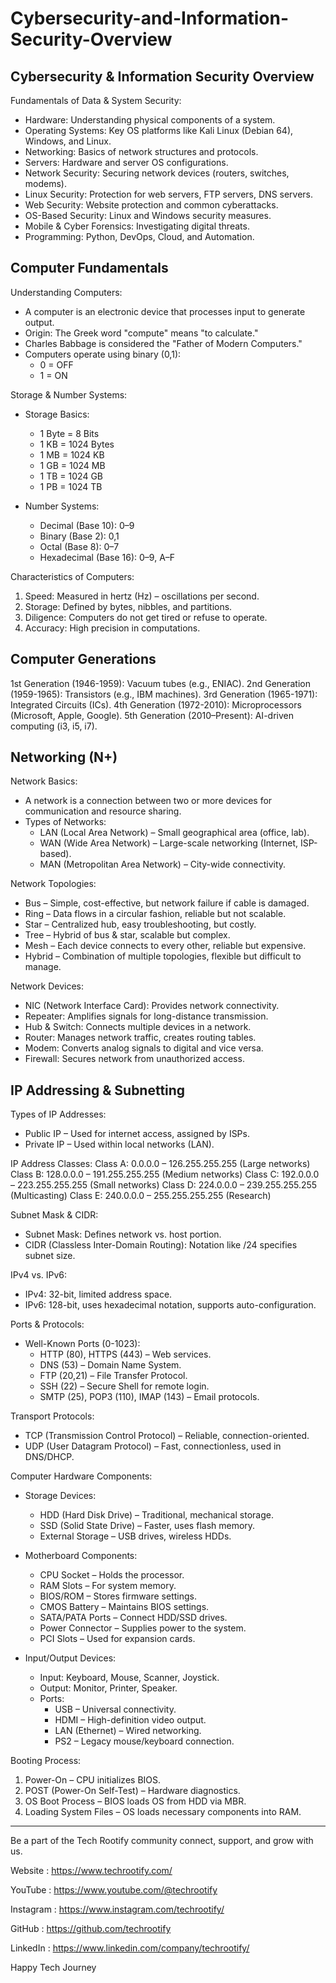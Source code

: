 # Cybersecurity-and-Information-Security-Overview

Cybersecurity & Information Security Overview
--------------------------------------------
Fundamentals of Data & System Security:
- Hardware: Understanding physical components of a system.
- Operating Systems: Key OS platforms like Kali Linux (Debian 64), Windows, and Linux.
- Networking: Basics of network structures and protocols.
- Servers: Hardware and server OS configurations.
- Network Security: Securing network devices (routers, switches, modems).
- Linux Security: Protection for web servers, FTP servers, DNS servers.
- Web Security: Website protection and common cyberattacks.
- OS-Based Security: Linux and Windows security measures.
- Mobile & Cyber Forensics: Investigating digital threats.
- Programming: Python, DevOps, Cloud, and Automation.

Computer Fundamentals
---------------------
Understanding Computers:
- A computer is an electronic device that processes input to generate output.
- Origin: The Greek word "compute" means "to calculate."
- Charles Babbage is considered the "Father of Modern Computers."
- Computers operate using binary (0,1):
  - 0 = OFF
  - 1 = ON

Storage & Number Systems:
- Storage Basics:
  - 1 Byte = 8 Bits
  - 1 KB = 1024 Bytes
  - 1 MB = 1024 KB
  - 1 GB = 1024 MB
  - 1 TB = 1024 GB
  - 1 PB = 1024 TB

- Number Systems:
  - Decimal (Base 10): 0–9
  - Binary (Base 2): 0,1
  - Octal (Base 8): 0–7
  - Hexadecimal (Base 16): 0–9, A–F

Characteristics of Computers:
1. Speed: Measured in hertz (Hz) – oscillations per second.
2. Storage: Defined by bytes, nibbles, and partitions.
3. Diligence: Computers do not get tired or refuse to operate.
4. Accuracy: High precision in computations.

Computer Generations
--------------------
1st Generation (1946-1959): Vacuum tubes (e.g., ENIAC).
2nd Generation (1959-1965): Transistors (e.g., IBM machines).
3rd Generation (1965-1971): Integrated Circuits (ICs).
4th Generation (1972-2010): Microprocessors (Microsoft, Apple, Google).
5th Generation (2010–Present): AI-driven computing (i3, i5, i7).

Networking (N+)
--------------
Network Basics:
- A network is a connection between two or more devices for communication and resource sharing.
- Types of Networks:
  - LAN (Local Area Network) – Small geographical area (office, lab).
  - WAN (Wide Area Network) – Large-scale networking (Internet, ISP-based).
  - MAN (Metropolitan Area Network) – City-wide connectivity.

Network Topologies:
- Bus – Simple, cost-effective, but network failure if cable is damaged.
- Ring – Data flows in a circular fashion, reliable but not scalable.
- Star – Centralized hub, easy troubleshooting, but costly.
- Tree – Hybrid of bus & star, scalable but complex.
- Mesh – Each device connects to every other, reliable but expensive.
- Hybrid – Combination of multiple topologies, flexible but difficult to manage.

Network Devices:
- NIC (Network Interface Card): Provides network connectivity.
- Repeater: Amplifies signals for long-distance transmission.
- Hub & Switch: Connects multiple devices in a network.
- Router: Manages network traffic, creates routing tables.
- Modem: Converts analog signals to digital and vice versa.
- Firewall: Secures network from unauthorized access.

IP Addressing & Subnetting
-------------------------
Types of IP Addresses:
- Public IP – Used for internet access, assigned by ISPs.
- Private IP – Used within local networks (LAN).

IP Address Classes:
Class A: 0.0.0.0 – 126.255.255.255 (Large networks)
Class B: 128.0.0.0 – 191.255.255.255 (Medium networks)
Class C: 192.0.0.0 – 223.255.255.255 (Small networks)
Class D: 224.0.0.0 – 239.255.255.255 (Multicasting)
Class E: 240.0.0.0 – 255.255.255.255 (Research)

Subnet Mask & CIDR:
- Subnet Mask: Defines network vs. host portion.
- CIDR (Classless Inter-Domain Routing): Notation like /24 specifies subnet size.

IPv4 vs. IPv6:
- IPv4: 32-bit, limited address space.
- IPv6: 128-bit, uses hexadecimal notation, supports auto-configuration.

Ports & Protocols:
- Well-Known Ports (0-1023):
  - HTTP (80), HTTPS (443) – Web services.
  - DNS (53) – Domain Name System.
  - FTP (20,21) – File Transfer Protocol.
  - SSH (22) – Secure Shell for remote login.
  - SMTP (25), POP3 (110), IMAP (143) – Email protocols.

Transport Protocols:
- TCP (Transmission Control Protocol) – Reliable, connection-oriented.
- UDP (User Datagram Protocol) – Fast, connectionless, used in DNS/DHCP.

Computer Hardware Components:
- Storage Devices:
  - HDD (Hard Disk Drive) – Traditional, mechanical storage.
  - SSD (Solid State Drive) – Faster, uses flash memory.
  - External Storage – USB drives, wireless HDDs.

- Motherboard Components:
  - CPU Socket – Holds the processor.
  - RAM Slots – For system memory.
  - BIOS/ROM – Stores firmware settings.
  - CMOS Battery – Maintains BIOS settings.
  - SATA/PATA Ports – Connect HDD/SSD drives.
  - Power Connector – Supplies power to the system.
  - PCI Slots – Used for expansion cards.

- Input/Output Devices:
  - Input: Keyboard, Mouse, Scanner, Joystick.
  - Output: Monitor, Printer, Speaker.
  - Ports:
    - USB – Universal connectivity.
    - HDMI – High-definition video output.
    - LAN (Ethernet) – Wired networking.
    - PS2 – Legacy mouse/keyboard connection.

Booting Process:
1. Power-On – CPU initializes BIOS.
2. POST (Power-On Self-Test) – Hardware diagnostics.
3. OS Boot Process – BIOS loads OS from HDD via MBR.
4. Loading System Files – OS loads necessary components into RAM.

--------------------------------------------

Be a part of the Tech Rootify community connect, support, and grow with us.

Website : https://www.techrootify.com/

YouTube : https://www.youtube.com/@techrootify

Instagram : https://www.instagram.com/techrootify/

GitHub : https://github.com/techrootify

LinkedIn : https://www.linkedin.com/company/techrootify/

Happy Tech Journey

